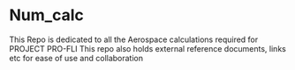 # Num_calc
This Repo is dedicated to all the Aerospace calculations required for PROJECT PRO-FLI
This repo also holds external reference documents, links etc for ease of use and collaboration
